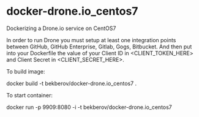 # docker-drone.io_centos7
Dockerizing a Drone.io service on CentOS7

In order to run Drone you must setup at least one integration points between GitHub, GitHub Enterprise, Gitlab, Gogs, Bitbucket.
And then put into your Dockerfile the value of your Client ID in <CLIENT_TOKEN_HERE> and Client Secret in <CLIENT_SECRET_HERE>.  


To build image:

docker build -t bekberov/docker-drone.io_centos7 .



To start container:

docker run  -p 9909:8080 -i -t bekberov/docker-drone.io_centos7

